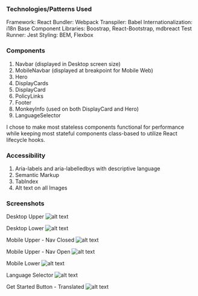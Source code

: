
### Technologies/Patterns Used

Framework: React
Bundler: Webpack
Transpiler: Babel
Internationalization: i18n
Base Component Libraries: Boostrap, React-Bootstrap, mdbreact
Test Runner: Jest
Styling: BEM, Flexbox

### Components

1. Navbar (displayed in Desktop screen size)
2. MobileNavbar (displayed at breakpoint for Mobile Web)
3. Hero
4. DisplayCards
5. DisplayCard
6. PolicyLinks
7. Footer
8. MonkeyInfo (used on both DisplayCard and Hero)
9. LanguageSelector

I chose to make most stateless components functional for performance while keeping most stateful components class-based to utilize React lifecycle hooks.

### Accessibility

1. Aria-labels and aria-labelledbys with descriptive language
2. Semantic Markup
3. TabIndex
4. Alt text on all Images


### Screenshots

Desktop Upper
![alt text](public/assets/desktop_upper.png "desktop page - upper")

Desktop Lower
![alt text](public/assets/desktop_lower.png "desktop page - lower")

Mobile Upper - Nav Closed
![alt text](public/assets/mobile_upper_nav_closed.png "mobile web - upper - nav closed")

Mobile Upper - Nav Open
![alt text](public/assets/mobile_upper_nav_open.png "mobile web - upper - nav open")

Mobile Lower
![alt text](public/assets/mobile_lower.png "mobile web - lower")

Language Selector
![alt text](public/assets/language_selector.png "language selector - open")

Get Started Button - Translated
![alt text](public/assets/translated_button.png "get started button - translated")
